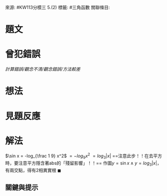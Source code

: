 來源: #KW113分模三 5.(2)
標籤: #三角函數 
關聯條目: 
# 題文

# 曾犯錯誤
*計算錯誤/觀念不清/觀念錯誤/方法較差*

# 想法
# 見題反應

# 解法
$\sin x = -log_{\frac 1 9} x^2$
	$= -log_9 x^2$
	$= log_3 |x|$  ==注意此步！！在去平方時，要注意平方隱含著abs的「殘留影響」！！==
作圖$y = \sin x \land y = log_3 |x|$，有兩交點，得有2相異實根 $\blacksquare$

## 關鍵與提示